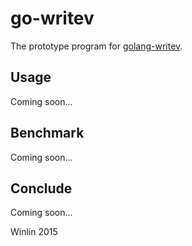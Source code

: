 # go-writev

The prototype program for [golang-writev](https://github.com/golang/go/issues/13451).

## Usage

Coming soon...

## Benchmark

Coming soon...

## Conclude

Coming soon...

Winlin 2015
